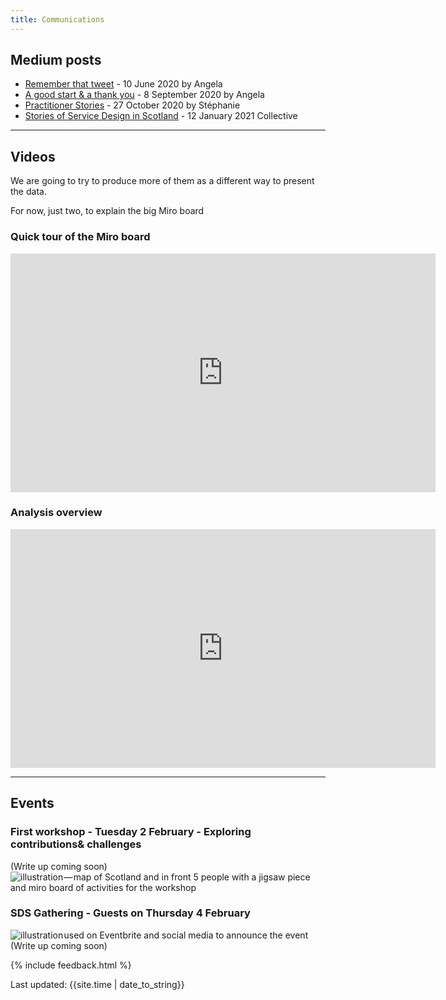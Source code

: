 ```yaml
---
title: Communications
---
```



## Medium posts

- [Remember that tweet](https://medium.com/@angelaforviz/remember-that-tweet-8b36dbae82bc) - 10 June 2020 by Angela
- [A good start & a thank you](https://medium.com/@angelaforviz/a-good-start-a-thank-you-dd05376add38) - 8 September 2020 by Angela
- [Practitioner Stories](https://stphaniekrus.medium.com/practitioner-stories-ffa3120ffd7f) - 27 October 2020 by Stéphanie
- [Stories of Service Design in Scotland](https://practitionerstories.medium.com/stories-of-service-design-in-scotland-8f267710a2ba) - 12 January 2021 Collective


<hr class="big">

## Videos

We are going to try to produce more of them as a different way to present the data.

For now, just two, to explain the big Miro board

### Quick tour of the Miro board

<iframe width="680" height="382" src="https://www.youtube.com/embed/BSbWifUtu0Y" frameborder="0" allow="accelerometer; autoplay; clipboard-write; encrypted-media; gyroscope; picture-in-picture" allowfullscreen></iframe>

### Analysis overview

<iframe width="680" height="382" src="https://www.youtube.com/embed/bKgBVvcenuY" frameborder="0" allow="accelerometer; autoplay; clipboard-write; encrypted-media; gyroscope; picture-in-picture" allowfullscreen></iframe>

<hr class="big">

## Events

### First workshop - Tuesday 2 February - Exploring contributions& challenges
(Write up coming soon)
![illustration — map of Scotland and in front 5 people with a jigsaw piece and miro board of activities for the workshop](/practitioner-stories/images/workshop1-banner.jpg)

### SDS Gathering - Guests on Thursday 4 February

![illustration used on Eventbrite and social media to announce the event](/practitioner-stories/images/sdsGathering.jpeg)
(Write up coming soon)


{% include feedback.html %}
<div>Last updated: {{site.time | date_to_string}}</div>
